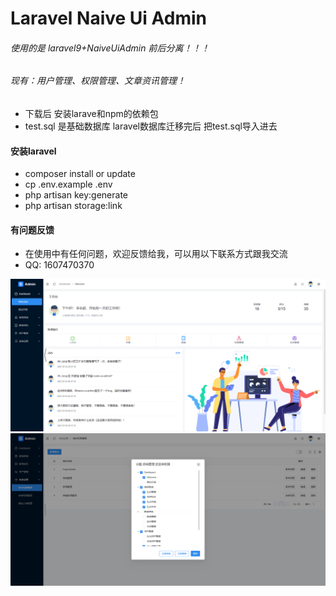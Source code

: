 # Laravel Naive Ui Admin

###### 使用的是 laravel9+NaiveUiAdmin 前后分离！！！
###### 现有：用户管理、权限管理、文章资讯管理！

- 下载后 安装larave和npm的依赖包
- test.sql 是基础数据库 laravel数据库迁移完后 把test.sql导入进去

#### 安装laravel
- composer install or update
- cp .env.example .env
- php artisan key:generate
- php artisan storage:link

#### 有问题反馈
- 在使用中有任何问题，欢迎反馈给我，可以用以下联系方式跟我交流
- QQ: 1607470370

![123](img/welcome.png)
![456](img/role.png)